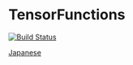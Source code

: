# TensorFunctions

[![Build Status](https://travis-ci.com/ho-oto/TensorFunctions.jl.svg?branch=master)](https://travis-ci.com/ho-oto/TensorFunctions.jl)

[Japanese](https://github.com/ho-oto/TensorFunctions.jl/blob/simpler/README-ja.md)
